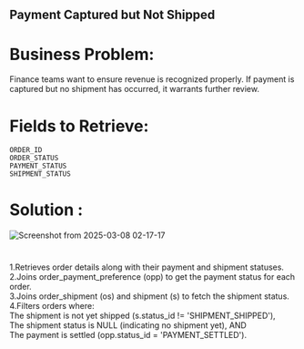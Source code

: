 ## Payment Captured but Not Shipped  
# Business Problem:    
Finance teams want to ensure revenue is recognized properly. If payment is captured but no shipment has occurred, it warrants further review.    
# Fields to Retrieve:  
    ORDER_ID      
    ORDER_STATUS      
    PAYMENT_STATUS      
    SHIPMENT_STATUS      

# Solution :  
![Screenshot from 2025-03-08 02-17-17](https://github.com/user-attachments/assets/c63a92c2-7a03-477e-93f2-e2d71bb99901)

#
1.Retrieves order details along with their payment and shipment statuses.  
2.Joins order_payment_preference (opp) to get the payment status for each order.  
3.Joins order_shipment (os) and shipment (s) to fetch the shipment status.  
4.Filters orders where:  
    The shipment is not yet shipped (s.status_id != 'SHIPMENT_SHIPPED'),   
    The shipment status is NULL (indicating no shipment yet), AND  
    The payment is settled (opp.status_id = 'PAYMENT_SETTLED').  


    
